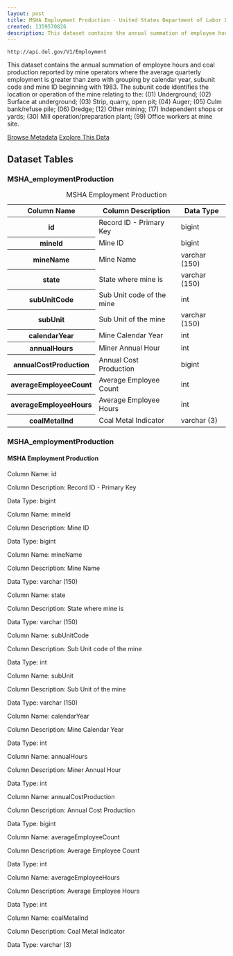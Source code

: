 ```yaml
---
layout: post
title: MSHA Employment Production - United States Department of Labor Developer Portal
created: 1359570826
description: This dataset contains the annual summation of employee hours and coal production reported by mine operators where the average quarterly employment is greater than zero with grouping by calendar year, subunit code and mine ID beginning with 1983.
---
```


```
http://api.dol.gov/V1/Employment
```

This dataset contains the annual summation of employee hours and coal production reported by mine operators where the average quarterly employment is greater than zero with grouping by calendar year, subunit code and mine ID beginning with 1983. The subunit code identifies the location or operation of the mine relating to the: (01) Underground; (02) Surface at underground; (03) Strip, quarry, open pit; (04) Auger; (05) Culm bank/refuse pile; (06) Dredge; (12) Other mining; (17) Independent shops or yards; (30) Mill operation/preparation plant; (99) Office workers at mine site.

<a href ="http://api.dol.gov/V1/Employment/$metadata" class="button radius button_dataset">Browse Metadata</a>
<a href ="https://devtools.dol.gov/APISampler/Home/Index1?datasetName=DOL%20Mine%20Employment%20Production%20Dataset" class="button radius button_dataset">Explore This Data</a>

## Dataset Tables  

<div class="dsktp_tbl">
	<h3>MSHA_employmentProduction</h3> 
	<table summary="MSHA Employment Production">
		<caption>MSHA Employment Production</caption>
		<thead>
			<tr>
				<th scope="col">Column Name</th>
				<th scope="col">Column Description</th>
				<th scope="col">Data Type</th>
			</tr>
		</thead>
		<tbody>
			<tr>
				<th scope="row">id</th>
				<td>Record ID - Primary Key</td>
				<td>bigint</td>
			</tr>
			<tr>
				<th scope="row">mineId</th>
				<td>Mine ID</td>
				<td>bigint</td>
			</tr>
			<tr>
				<th scope="row">mineName</th>
				<td>Mine Name</td>
				<td>varchar (150)</td>
			</tr>
			<tr>
				<th scope="row">state</th>
				<td>State where mine is</td>
				<td>varchar (150)</td>
			</tr>
			<tr>
				<th scope="row">subUnitCode</th>
				<td>Sub Unit code of the mine</td>
				<td>int</td>
			</tr>
			<tr>
				<th scope="row">subUnit</th>
				<td>Sub Unit of the mine</td>
				<td>varchar (150)</td>
			</tr>
			<tr>
				<th scope="row">calendarYear</th>
				<td>Mine Calendar Year</td>
				<td>int</td>
			</tr>
			<tr>
				<th scope="row">annualHours</th>
				<td>Miner Annual Hour</td>
				<td>int</td>
			</tr>
			<tr>
				<th scope="row">annualCostProduction</th>
				<td>Annual Cost Production</td>
				<td>bigint</td>
			</tr>
			<tr>
				<th scope="row">averageEmployeeCount</th>
				<td>Average Employee Count</td>
				<td>int</td>
			</tr>
			<tr>
				<th scope="row">averageEmployeeHours</th>
				<td>Average Employee Hours</td>
				<td>int</td>
			</tr>
			<tr>
				<th scope="row">coalMetalInd</th>
				<td>Coal Metal Indicator</td>
				<td>varchar (3)</td>
			</tr>
		</tbody>
	</table>
</div>

<div class="mbl_tbl">
	<h3>MSHA_employmentProduction</h3>
	<h4>MSHA Employment Production</h4>
	<div class="odd_row">
		<p class="mbl-strng">Column Name: id</p>
		<p><span class="mbl-strng">Column Description:</span> Record ID - Primary Key</p>
		<p><span class="mbl-strng">Data Type:</span> bigint</p>		
	</div>
	<div class="even_row">
		<p class="mbl-strng">Column Name: mineId</p>
		<p><span class="mbl-strng">Column Description:</span> Mine ID</p>
		<p><span class="mbl-strng">Data Type:</span> bigint</p>		
	</div>
	<div class="odd_row">
		<p class="mbl-strng">Column Name: mineName</p>
		<p><span class="mbl-strng">Column Description:</span> Mine Name</p>
		<p><span class="mbl-strng">Data Type:</span> varchar (150)</p>		
	</div>
	<div class="even_row">
		<p class="mbl-strng">Column Name: state</p>
		<p><span class="mbl-strng">Column Description:</span> State where mine is</p>
		<p><span class="mbl-strng">Data Type:</span> varchar (150)</p>		
	</div>
	<div class="odd_row">
		<p class="mbl-strng">Column Name: subUnitCode</p>
		<p><span class="mbl-strng">Column Description:</span> Sub Unit code of the mine</p>
		<p><span class="mbl-strng">Data Type:</span> int</p>		
	</div>
	<div class="even_row">
		<p class="mbl-strng">Column Name: subUnit</p>
		<p><span class="mbl-strng">Column Description:</span> Sub Unit of the mine</p>
		<p><span class="mbl-strng">Data Type:</span> varchar (150)</p>		
	</div>
	<div class="odd_row">
		<p class="mbl-strng">Column Name: calendarYear</p>
		<p><span class="mbl-strng">Column Description:</span> Mine Calendar Year</p>
		<p><span class="mbl-strng">Data Type:</span> int</p>		
	</div>
	<div class="even_row">
		<p class="mbl-strng">Column Name: annualHours</p>
		<p><span class="mbl-strng">Column Description:</span> Miner Annual Hour 	</p>
		<p><span class="mbl-strng">Data Type:</span> int</p>		
	</div>
	<div class="odd_row">
		<p class="mbl-strng">Column Name: annualCostProduction</p>
		<p><span class="mbl-strng">Column Description:</span> Annual Cost Production</p>
		<p><span class="mbl-strng">Data Type:</span> bigint</p>		
	</div>
	<div class="even_row">
		<p class="mbl-strng">Column Name: averageEmployeeCount</p>
		<p><span class="mbl-strng">Column Description:</span> Average Employee Count</p>
		<p><span class="mbl-strng">Data Type:</span> int</p>		
	</div>
	<div class="odd_row">
		<p class="mbl-strng">Column Name: averageEmployeeHours</p>
		<p><span class="mbl-strng">Column Description:</span> Average Employee Hours</p>
		<p><span class="mbl-strng">Data Type:</span> int</p>		
	</div>
	<div class="even_row">
		<p class="mbl-strng">Column Name: coalMetalInd</p>
		<p><span class="mbl-strng">Column Description:</span> Coal Metal Indicator</p>
		<p><span class="mbl-strng">Data Type:</span> varchar (3)</p>		
	</div>
</div>
